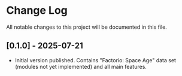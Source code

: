 # Change Log
All notable changes to this project will be documented in this file.

## [0.1.0] - 2025-07-21
- Initial version published. Contains "Factorio: Space Age" data set (modules not yet implemented) and all main features.
